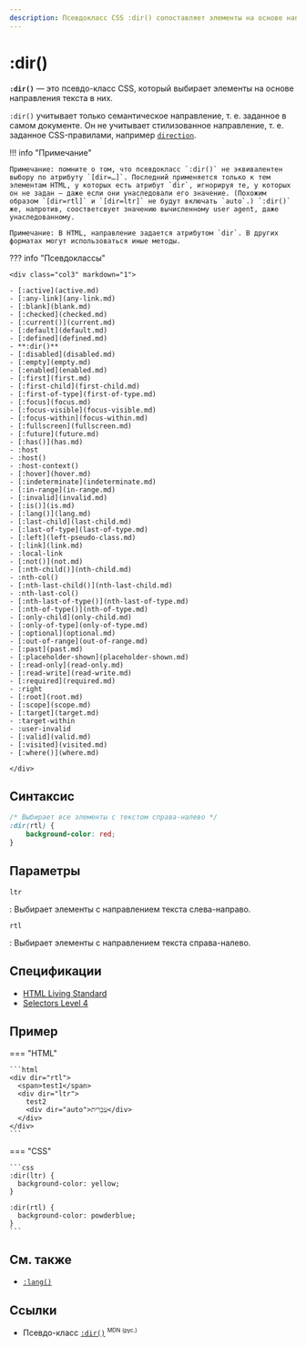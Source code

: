 ```yaml
---
description: Псевдокласс CSS :dir() сопоставляет элементы на основе направленности содержащегося в них текста.
---
```


# :dir()

**`:dir()`** — это псевдо-класс CSS, который выбирает элементы на основе направления текста в них.

`:dir()` учитывает только семантическое направление, т. е. заданное в самом документе. Он не учитывает стилизованное направление, т. е. заданное CSS-правилами, например [`direction`](direction.md).

!!! info "Примечание"

    Примечание: помните о том, что псевдокласс `:dir()` не эквивалентен выбору по атрибуту `[dir=…]`. Последний применяется только к тем элементам HTML, у которых есть атрибут `dir`, игнорируя те, у которых он не задан — даже если они унаследовали его значение. (Похожим образом `[dir=rtl]` и `[dir=ltr]` не будут включать `auto`.) `:dir()` же, напротив, соостветсвует значению вычисленному user agent, даже унаследованному.

    Примечание: В HTML, направление задается атрибутом `dir`. В других форматах могут использоваться иные методы.

??? info "Псевдоклассы"

    <div class="col3" markdown="1">

    - [:active](active.md)
    - [:any-link](any-link.md)
    - [:blank](blank.md)
    - [:checked](checked.md)
    - [:current()](current.md)
    - [:default](default.md)
    - [:defined](defined.md)
    - **:dir()**
    - [:disabled](disabled.md)
    - [:empty](empty.md)
    - [:enabled](enabled.md)
    - [:first](first.md)
    - [:first-child](first-child.md)
    - [:first-of-type](first-of-type.md)
    - [:focus](focus.md)
    - [:focus-visible](focus-visible.md)
    - [:focus-within](focus-within.md)
    - [:fullscreen](fullscreen.md)
    - [:future](future.md)
    - [:has()](has.md)
    - :host
    - :host()
    - :host-context()
    - [:hover](hover.md)
    - [:indeterminate](indeterminate.md)
    - [:in-range](in-range.md)
    - [:invalid](invalid.md)
    - [:is()](is.md)
    - [:lang()](lang.md)
    - [:last-child](last-child.md)
    - [:last-of-type](last-of-type.md)
    - [:left](left-pseudo-class.md)
    - [:link](link.md)
    - :local-link
    - [:not()](not.md)
    - [:nth-child()](nth-child.md)
    - :nth-col()
    - [:nth-last-child()](nth-last-child.md)
    - :nth-last-col()
    - [:nth-last-of-type()](nth-last-of-type.md)
    - [:nth-of-type()](nth-of-type.md)
    - [:only-child](only-child.md)
    - [:only-of-type](only-of-type.md)
    - [:optional](optional.md)
    - [:out-of-range](out-of-range.md)
    - [:past](past.md)
    - [:placeholder-shown](placeholder-shown.md)
    - [:read-only](read-only.md)
    - [:read-write](read-write.md)
    - [:required](required.md)
    - :right
    - [:root](root.md)
    - [:scope](scope.md)
    - [:target](target.md)
    - :target-within
    - :user-invalid
    - [:valid](valid.md)
    - [:visited](visited.md)
    - [:where()](where.md)

    </div>

## Синтаксис

```css
/* Выбирает все элементы с текстом справа-налево */
:dir(rtl) {
    background-color: red;
}
```

## Параметры

`ltr`

: Выбирает элементы с направлением текста слева-направо.

`rtl`

: Выбирает элементы с направлением текста справа-налево.

## Спецификации

-   [HTML Living Standard](https://html.spec.whatwg.org/multipage/semantics-other.html#selector-ltr)
-   [Selectors Level 4](https://drafts.csswg.org/selectors-4/#the-dir-pseudo)

## Пример

=== "HTML"

    ```html
    <div dir="rtl">
      <span>test1</span>
      <div dir="ltr">
        test2
        <div dir="auto">עִבְרִית</div>
      </div>
    </div>
    ```

=== "CSS"

    ```css
    :dir(ltr) {
      background-color: yellow;
    }

    :dir(rtl) {
      background-color: powderblue;
    }
    ```

## См. также

-   [`:lang()`](lang.md)

## Ссылки

-   Псевдо-класс [`:dir()`](https://developer.mozilla.org/ru/docs/Web/CSS/:dir) <sup><small>MDN (рус.)</small></sup>
